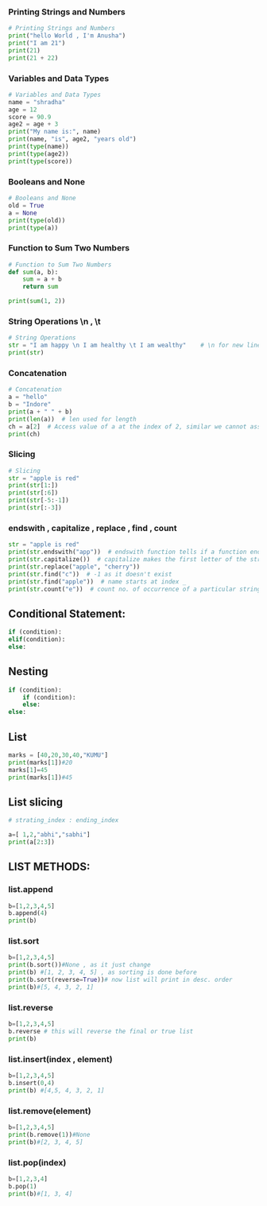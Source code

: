 ###  Printing Strings and Numbers
```python
# Printing Strings and Numbers
print("hello World , I'm Anusha")
print("I am 21")
print(21)
print(21 + 22)
```
### Variables and Data Types
```python
# Variables and Data Types
name = "shradha"
age = 12
score = 90.9
age2 = age + 3
print("My name is:", name)
print(name, "is", age2, "years old")
print(type(name))
print(type(age2))
print(type(score))
```
### Booleans and None
```python
# Booleans and None
old = True
a = None
print(type(old))
print(type(a))
```
###  Function to Sum Two Numbers
```python
# Function to Sum Two Numbers
def sum(a, b):
    sum = a + b
    return sum

print(sum(1, 2))
```
### String Operations \n , \t
```python
# String Operations
str = "I am happy \n I am healthy \t I am wealthy"    # \n for new line and \t for tab
print(str)
```
### Concatenation
```python
# Concatenation
a = "hello"
b = "Indore"
print(a + " " + b)
print(len(a))  # len used for length
ch = a[2]  # Access value of a at the index of 2, similar we cannot assign the value
print(ch)
```
###  Slicing

```python
# Slicing
str = "apple is red"
print(str[1:])
print(str[:6])
print(str[-5:-1])
print(str[:-3])
```
### endswith , capitalize , replace , find , count
```python
str = "apple is red"
print(str.endswith("app"))  # endswith function tells if a function ends with a particular string or not
print(str.capitalize())  # capitalize makes the first letter of the string capital.
print(str.replace("apple", "cherry"))
print(str.find("c"))  # -1 as it doesn't exist
print(str.find("apple"))  # name starts at index _
print(str.count("e"))  # count no. of occurrence of a particular string
```
## Conditional Statement:
```python
if (condition):
elif(condition):
else:
```
## Nesting 
```python
if (condition): 
    if (condition):
    else:
else:
```
## List
```python
marks = [40,20,30,40,"KUMU"]
print(marks[1])#20
marks[1]=45
print(marks[1])#45
```
## List slicing 
```python
# strating_index : ending_index

a=[ 1,2,"abhi","sabhi"]
print(a[2:3])
```
## LIST METHODS:

### list.append
```python
b=[1,2,3,4,5]
b.append(4)
print(b)
```
### list.sort
```python
b=[1,2,3,4,5]
print(b.sort())#None , as it just change 
print(b) #[1, 2, 3, 4, 5] , as sorting is done before
print(b.sort(reverse=True))# now list will print in desc. order
print(b)#[5, 4, 3, 2, 1]
```
### list.reverse
```python
b=[1,2,3,4,5]
b.reverse # this will reverse the final or true list
print(b)
```
### list.insert(index , element)
```python
b=[1,2,3,4,5]
b.insert(0,4)
print(b) #[4,5, 4, 3, 2, 1]
```
### list.remove(element)
```python
b=[1,2,3,4,5]
print(b.remove(1))#None
print(b)#[2, 3, 4, 5]
```
### list.pop(index)
```python
b=[1,2,3,4]
b.pop(1)
print(b)#[1, 3, 4]
```


